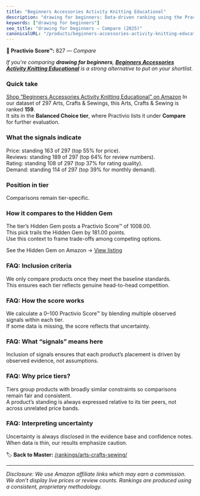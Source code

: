 ```yaml
---
title: "Beginners Accessories Activity Knitting Educational"
description: "drawing for beginners: Data-driven ranking using the Practivio Score™. Positioned by quality, value, demand, findability, momentum."
keywords: ["drawing for beginners"]
seo_title: "drawing for beginners — Compare (2025)"
canonicalURL: "/products/beginners-accessories-activity-knitting-educational-B0B631F51Q/"
---
```


**🛒 Practivio Score™:** 827 — _Compare_


*If you're comparing **drawing for beginners**, **[Beginners Accessories Activity Knitting Educational](https://www.amazon.com/dp/B0B631F51Q?tag=practivio-20)** is a strong alternative to put on your shortlist.*
### Quick take
[Shop “Beginners Accessories Activity Knitting Educational” on Amazon](https://www.amazon.com/dp/B0B631F51Q?tag=practivio-20)
In our dataset of 297 Arts, Crafts & Sewings, this Arts, Crafts & Sewing is ranked **159**.  
It sits in the **Balanced Choice tier**, where Practivio lists it under **Compare** for further evaluation.

### What the signals indicate
Price: standing 163 of 297 (top 55% for price).  
Reviews: standing 189 of 297 (top 64% for review numbers).  
Rating: standing 108 of 297 (top 37% for rating quality).  
Demand: standing 114 of 297 (top 39% for monthly demand).

### Position in tier
Comparisons remain tier-specific.

### How it compares to the Hidden Gem
The tier’s Hidden Gem posts a Practivio Score™ of 1008.00.  
This pick trails the Hidden Gem by 181.00 points.  
Use this context to frame trade-offs among competing options.  

See the Hidden Gem on Amazon → [View listing](https://www.amazon.com/dp/B09XR2LHHL?tag=practivio-20)

### FAQ: Inclusion criteria
We only compare products once they meet the baseline standards.  
This ensures each tier reflects genuine head-to-head competition.

### FAQ: How the score works
We calculate a 0–100 Practivio Score™ by blending multiple observed signals within each tier.  
If some data is missing, the score reflects that uncertainty.

### FAQ: What “signals” means here
Inclusion of signals ensures that each product’s placement is driven by observed evidence, not assumptions.

### FAQ: Why price tiers?
Tiers group products with broadly similar constraints so comparisons remain fair and consistent.  
A product’s standing is always expressed relative to its tier peers, not across unrelated price bands.

### FAQ: Interpreting uncertainty
Uncertainty is always disclosed in the evidence base and confidence notes.  
When data is thin, our results emphasize caution.

<!-- Missing template for Compare/CompareWithinPriceClass -->


🏷️ **Back to Master:** [/rankings/arts-crafts-sewing/](/rankings/arts-crafts-sewing/)

---
_Disclosure: We use Amazon affiliate links which may earn a commission. We don’t display live prices or review counts. Rankings are produced using a consistent, proprietary methodology._
